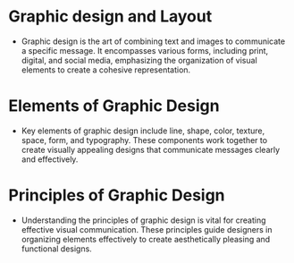 # Graphic design and Layout
- Graphic design is the art of combining text and images to communicate a specific message. It encompasses various forms, including print, digital, and social media, emphasizing the organization of visual elements to create a cohesive representation.
# Elements of Graphic Design
- Key elements of graphic design include line, shape, color, texture, space, form, and typography. These components work together to create visually appealing designs that communicate messages clearly and effectively.
# Principles of Graphic Design
- Understanding the principles of graphic design is vital for creating effective visual communication. These principles guide designers in organizing elements effectively to create aesthetically pleasing and functional designs.
